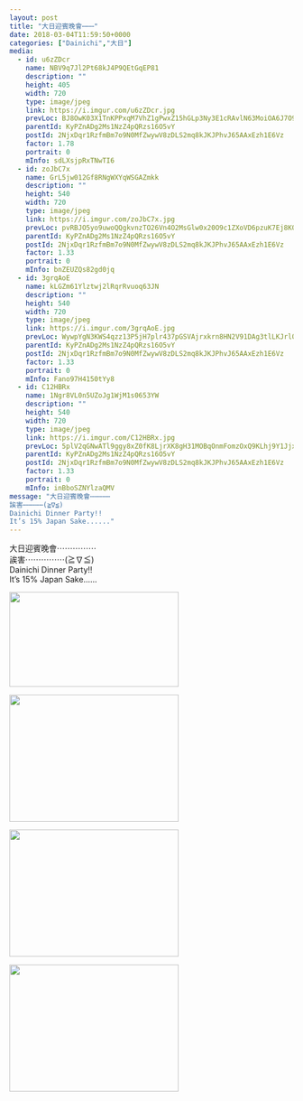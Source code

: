 ```yaml
---
layout: post
title: "大日迎賓晚會⋯⋯⋯" 
date: 2018-03-04T11:59:50+0000 
categories: ["Dainichi","大日"] 
media:
  - id: u6zZDcr
    name: NBV9q7Jl2Pt68kJ4P9QEtGqEP81
    description: ""   
    height: 405
    width: 720
    type: image/jpeg
    link: https://i.imgur.com/u6zZDcr.jpg
    prevLoc: BJ8OwK03X1TnKPPxqM7VhZ1gPwxZ15hGLp3Ny3E1cRAvlN63MoiOA6J7O96DFz7LqnoyRRi1Mqxwgrr9FZwZk8rgj9C817mOXwjLsA80yqNBNPHM1r3ZA3qoH60J6M1wAoiPXP5Z3jnliAPYOZrpE9iXrQLWYRWRIj5vgpkYYQiD7pkqZArKfx0X763j6vIWNq4kYXx5hgO9Y6z7pOUZW2l0jW1khA1J1vkDYBCq40v43x2rfL7p01PwP5Hjmrpg02JvSzB0MW
    parentId: KyPZnADg2Ms1NzZ4pQRzs16O5vY
    postId: 2NjxDqr1RzfmBm7o9N0MfZwywV8zDLS2mq8kJKJPhvJ65AAxEzh1E6Vz
    factor: 1.78
    portrait: 0
    mInfo: sdLXsjpRxTNwTI6
  - id: zoJbC7x
    name: GrL5jw012Gf8RNgWXYqWSGAZmkk
    description: ""   
    height: 540
    width: 720
    type: image/jpeg
    link: https://i.imgur.com/zoJbC7x.jpg
    prevLoc: pvRBJO5yo9uwoQQgkvnzTO26Vn4O2MsGlw0x20O9c1ZXoVD6pzuK7Ej8K0KDczkpvkDgGAcKRy8BZEO1ikOk6O6D44umAjMwl1kEt46P6l658XuXyvEjjAppixLQoKywOoFR0g6MYnrXcn8p1KnmP7hoXv7WOxpvFmkrEmOp4zI7NNO50Q4BH9gEZllKVwTMNGAwzWz9Iz1Mvj19JoUBnYlqxLR1iNjZZYVGQgUkB8l30ROnhnJLB1DzRkt9BD0O51LzS9G
    parentId: KyPZnADg2Ms1NzZ4pQRzs16O5vY
    postId: 2NjxDqr1RzfmBm7o9N0MfZwywV8zDLS2mq8kJKJPhvJ65AAxEzh1E6Vz
    factor: 1.33
    portrait: 0
    mInfo: bnZEUZQs82gd0jq
  - id: 3grqAoE
    name: kLGZm61Ylztwj2lRqrRvuoq63JN
    description: ""   
    height: 540
    width: 720
    type: image/jpeg
    link: https://i.imgur.com/3grqAoE.jpg
    prevLoc: WywpYgN3KWS4qzz13P5jH7plr437pGSVAjrxkrn8HN2V91DAg3tlLKJrl0l1tqX1BXkPjVfRwGkyXoQVFwGwVN9OwKtR8NWJpEJKUkY2YgYGP7spZqgRR8VVfQWyYyn81YCo8v2www3WUM9wyR4ZoEH651BY1jNQikMWDkZJj7HEJJomNQLvCZvnV99B8GuMPYVVZDDQT5EpBWVnXlHj7xAovQ8Xh7OLJx7g0JsE1OzYVWrxf4lYgjrlyzUjQ43q4z2QHxr
    parentId: KyPZnADg2Ms1NzZ4pQRzs16O5vY
    postId: 2NjxDqr1RzfmBm7o9N0MfZwywV8zDLS2mq8kJKJPhvJ65AAxEzh1E6Vz
    factor: 1.33
    portrait: 0
    mInfo: Fano97H4150tYy8
  - id: C12HBRx
    name: 1Ngr8VL0n5UZoJg1WjM1s0653YW
    description: ""   
    height: 540
    width: 720
    type: image/jpeg
    link: https://i.imgur.com/C12HBRx.jpg
    prevLoc: 5plV2qGNwATl9ggy8xZ0fK8LjrXK8gH31MOBqOnmFomzOxQ9KLhj9Y1JjxjEiR74z7KGnZImLEJDQxj4S9N9Q4OnJyUVXZQMjDG5IWZ2ZpZAm6cq7rz44VllTyJ1yOkRmKCqGPKV4QK4fp4ZzqBwBDSJ97BKGEREikN2KkE1GVHMRR13qv9BtpVJ300RWRCVp8E4ommwF7RLvnJqDyfzj1vqlDBVTLxJGvkZV4fDv2ry3q69fRX9WrO2EKiGwX1m6nGBcDV
    parentId: KyPZnADg2Ms1NzZ4pQRzs16O5vY
    postId: 2NjxDqr1RzfmBm7o9N0MfZwywV8zDLS2mq8kJKJPhvJ65AAxEzh1E6Vz
    factor: 1.33
    portrait: 0
    mInfo: inBboSZNYlzaQMV
message: "大日迎賓晚會⋯⋯⋯⋯⋯  
誒害⋯⋯⋯⋯⋯(≧∇≦)  
Dainichi Dinner Party!!  
It’s 15% Japan Sake......"
---
```


大日迎賓晚會⋯⋯⋯⋯⋯  
誒害⋯⋯⋯⋯⋯(≧∇≦)  
Dainichi Dinner Party!!  
It’s 15% Japan Sake......


[//]: #media:  
<a href="https://i.imgur.com/u6zZDcr.jpg"><img src="https://i.imgur.com/u6zZDcr.jpg" height="168" width="300" /></a> 
  

<a href="https://i.imgur.com/zoJbC7x.jpg"><img src="https://i.imgur.com/zoJbC7x.jpg" height="225" width="300" /></a> 
  

<a href="https://i.imgur.com/3grqAoE.jpg"><img src="https://i.imgur.com/3grqAoE.jpg" height="225" width="300" /></a> 
  

<a href="https://i.imgur.com/C12HBRx.jpg"><img src="https://i.imgur.com/C12HBRx.jpg" height="225" width="300" /></a> 
 
